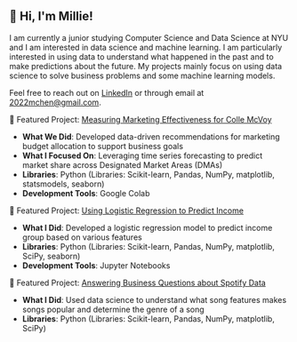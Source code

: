 ## 👋 Hi, I'm Millie!

I am currently a junior studying Computer Science and Data Science at NYU and I am interested in data science and machine learning. I am particularly interested in using data to understand what happened in the past and to make predictions about the future. My projects mainly focus on using data science to solve business problems and some machine learning models. 

Feel free to reach out on [LinkedIn](https://www.linkedin.com/in/millie-chen-4ba391246) or through email at 2022mchen@gmail.com.



🎯 Featured Project: [Measuring Marketing Effectiveness for Colle McVoy](https://github.com/BTT-StudioAI-ColleMcVoy/MeasuringMarketingEffectiveness)
- **What We Did**: Developed data-driven recommendations for marketing budget allocation to support business goals
- **What I Focused On**: Leveraging time series forecasting to predict market share across Designated Market Areas (DMAs)
- **Libraries**: Python (Libraries: Scikit-learn, Pandas, NumPy, matplotlib, statsmodels, seaborn)
- **Development Tools**: Google Colab

🎯 Featured Project: [Using Logistic Regression to Predict Income](https://github.com/2022mc12/BTTFinalProject)
- **What I Did**: Developed a logistic regression model to predict income group based on various features
- **Libraries**: Python (Libraries: Scikit-learn, Pandas, NumPy, matplotlib, SciPy, seaborn)
- **Development Tools**:  Jupyter Notebooks

🎯 Featured Project: [Answering Business Questions about Spotify Data](https://github.com/2022mc12/dataScienceCapstone)
- **What I Did**: Used data science to understand what song features makes songs popular and determine the genre of a song
- **Libraries**: Python (Libraries: Scikit-learn, Pandas, NumPy, matplotlib, SciPy)

<!--
**2022mc12/2022mc12** is a ✨ _special_ ✨ repository because its `README.md` (this file) appears on your GitHub profile.

Here are some ideas to get you started:

- 🔭 I’m currently working on ...
- 🌱 I’m currently learning ...
- 👯 I’m looking to collaborate on ...
- 🤔 I’m looking for help with ...
- 💬 Ask me about ...
- 📫 How to reach me: ...
- 😄 Pronouns: ...
- ⚡ Fun fact: ...
-->
